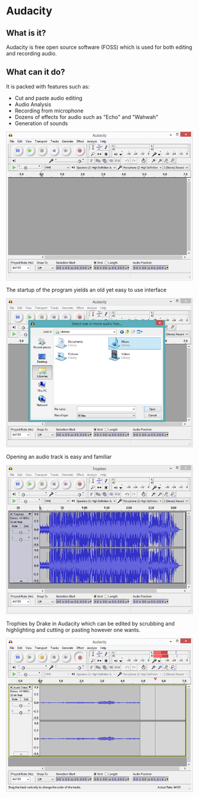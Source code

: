 # Audacity
## What is it?
Audacity is free open source software (FOSS) which is used for both editing and recording audio.

## What can it do?
It is packed with features such as:
* Cut and paste audio editing
* Audio Analysis
* Recording from microphone
* Dozens of effects for audio such as "Echo" and "Wahwah"
* Generation of sounds

![](start.PNG)

The startup of the program yields an old yet easy to use interface

![](open.PNG)

Opening an audio track is easy and familiar

![](opened.PNG)

Trophies by Drake in Audacity which can be edited by scrubbing and highlighting and cutting or pasting however one wants. 

![](record.PNG)
